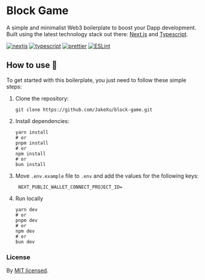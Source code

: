 # Block Game

A simple and minimalist Web3 boilerplate to boost your Dapp development. Built using the latest technology stack out there: [Next.js](https://nextjs.org/) and [Typescript](https://www.typescriptlang.org/). 

[![nextjs]][nextjsURL]
[![typescript]][typescriptURL]
[![prettier]][prettierURL]
[![ESLint]][eslintURL]

## How to use 🤔

To get started with this boilerplate, you just need to follow these simple steps:

1. Clone the repository:

   ```
   git clone https://github.com/JakeXu/block-game.git
   ```

2. Install dependencies:

   ```
   yarn install
   # or
   pnpm install
   # or
   npm install
   # or
   bun install
   ```

3. Move `.env.example` file to `.env` and add the values for the following keys:

   ```
    NEXT_PUBLIC_WALLET_CONNECT_PROJECT_ID=
   ```

4. Run locally

   ```
   yarn dev
   # or
   pnpm dev
   # or
   npm dev
   # or
   bun dev
   ```

### License

By [MIT licensed](./LICENSE).

[nextjs]: https://img.shields.io/badge/Next.js_v14.2-000000?style=for-the-badge&logo=next.js&logoColor=FFFFFF
[nextjsURL]: https://nextjs.org/
[typescript]: https://img.shields.io/badge/typescript-375BD2?style=for-the-badge&logo=typescript&logoColor=61DAFB
[typescriptURL]: https://www.typescriptlang.org/
[prettier]: https://img.shields.io/badge/Prettier-360D3A?style=for-the-badge&logo=Prettier&logoColor=61DAFB
[prettierURL]: https://prettier.io/
[eslint]: https://img.shields.io/badge/ESLint-4B32C3?style=for-the-badge&logo=ESLint&logoColor=61DAFB
[eslintURL]: https://eslint.org/
